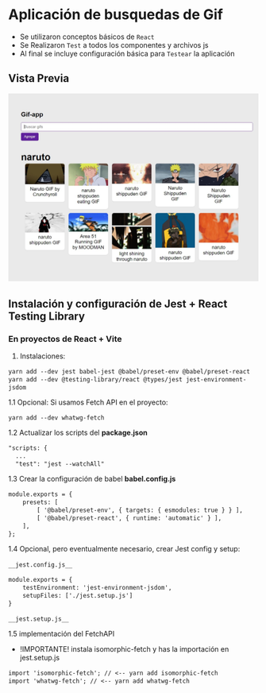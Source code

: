 # Aplicación de  busquedas de Gif

- Se utilizaron conceptos básicos de `React`
- Se Realizaron `Test` a todos los componentes y archivos js
- Al final se incluye configuración básica para `Testear` la aplicación

## Vista Previa

![Página Principal](./src/img/react-gif-app.jpeg)

## Instalación y configuración de Jest + React Testing Library

### En proyectos de React + Vite

1. Instalaciones:

```terminal
yarn add --dev jest babel-jest @babel/preset-env @babel/preset-react 
yarn add --dev @testing-library/react @types/jest jest-environment-jsdom
```

1.1 Opcional: Si usamos Fetch API en el proyecto:

```terminal
yarn add --dev whatwg-fetch
```

1.2 Actualizar los scripts del __package.json__

```script
"scripts: {
  ...
  "test": "jest --watchAll"
```

1.3 Crear la configuración de babel __babel.config.js__

```config
module.exports = {
    presets: [
        [ '@babel/preset-env', { targets: { esmodules: true } } ],
        [ '@babel/preset-react', { runtime: 'automatic' } ],
    ],
};
```

1.4 Opcional, pero eventualmente necesario, crear Jest config y setup:

`__jest.config.js__`

``` config
module.exports = {
    testEnvironment: 'jest-environment-jsdom',
    setupFiles: ['./jest.setup.js']
}
```

`__jest.setup.js__`

1.5 implementación del FetchAPI

- !IMPORTANTE! instala isomorphic-fetch y has la importación en jest.setup.js

``` Nota
import 'isomorphic-fetch'; // <-- yarn add isomorphic-fetch
import 'whatwg-fetch'; // <-- yarn add whatwg-fetch

```
